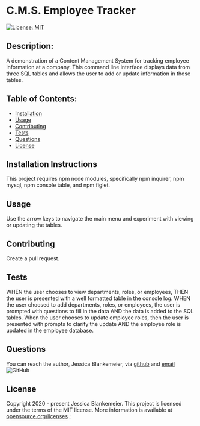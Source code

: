 # C.M.S. Employee Tracker
[![License: MIT](https://img.shields.io/badge/License-MIT-yellow.svg)](https://opensource.org/licenses/MIT)
## Description:  
 A demonstration of a Content Management System for tracking employee information at a company. This command line interface displays data from three SQL tables and allows the user to add or update information in those tables. 

    
## Table of Contents:
* [Installation](#installation-instructions)
* [Usage](#usage)
* [Contributing](#contributing)
* [Tests](#tests)
* [Questions](#questions)
* [License](#license-info)

## Installation Instructions
This project requires npm node modules, specifically npm inquirer, npm mysql, npm console table, and npm figlet. 

## Usage
Use the arrow keys to navigate the main menu and experiment with viewing or updating the tables.

## Contributing
Create a pull request. 

## Tests
WHEN the user chooses to view departments, roles, or employees, THEN the user is presented with a well formatted table in the console log. WHEN the user choosed to add departments, roles, or employees, the user is prompted with questions to fill in the data AND the data is added to the SQL tables. When the user chooses to update employee roles, then the user is presented with prompts to clarify the update AND the employee role is updated in the employee database. 

## Questions
You can reach the author, Jessica Blankemeier,  via [github](http://github.com/jessicablank) and [email](mailto:jessicablankemeier@gmail.com)
![GitHub](https://img.shields.io/github/followers/jessicablank?label=follow&style=social)

## License
Copyright 2020 - present Jessica Blankemeier.
This project is licensed under the terms of the MIT license. 
More information is available at [opensource.org/licenses](https://opensource.org/licenses/MIT)
;